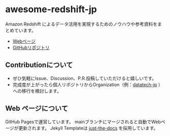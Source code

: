 # awesome-redshift-jp

Amazon Redshift によるデータ活用を実現するためのノウハウや参考資料をまとめています。

- [Webページ](https://yuzutas0.github.io/awesome-redshift-jp/)
- [GitHubリポジトリ](https://github.com/yuzutas0/awesome-redshift-jp/)

## Contributionについて

- ぜひ気軽にIssue、Discussion、P.R.投稿していただけると嬉しいです。
- 完成度が上がったら個人リポジトリからOrganization（例：[datatech-jp](https://github.com/datatech-jp/) ）への移行を検討します。

## Web ページについて

GitHub Pagesで運営しています。
mainブランチにマージされると自動でWebページが更新されます。
Jekyll Templateは [just-the-docs](https://github.com/just-the-docs/just-the-docs) を採用しています。
